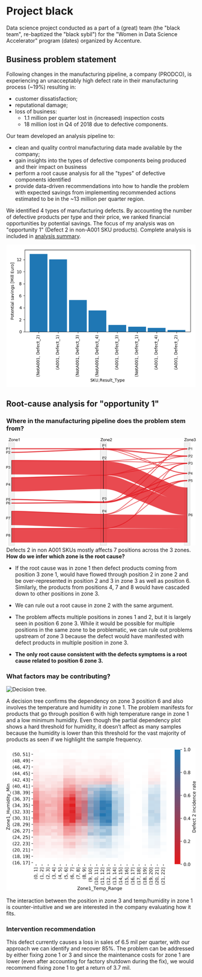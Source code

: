 # Project black

Data science project conducted as a part of a (great) team (the "black team", re-baptized the "black sybil") for the
"Women in Data Science Accelerator" program (dates) organized by Accenture.

## Business problem statement

Following changes in the manufacturing pipeline, a company (PRODCO), is experiencing an unacceptably high defect rate
in their manufacturing process (~19%) resulting in:

- customer dissatisfaction;
- reputational damage;
- loss of business:
    - 1.1 million per quarter lost in (increased) inspection costs
    - 18 million lost in Q4 of 2018 due to defective components.

Our team developed an analysis pipeline to:

- clean and quality control manufacturing data made available by the company;
- gain insights into the types of defective components being produced and their impact on business
- perform a root cause analysis for all the "types" of defective components identified
- provide data-driven recommendations into how to handle the problem with expected savings from implementing recommended
  actions estimated to be in the ~13 million per quarter region.

We identified 4 types of manufacturing defects. By accounting the number of defective products per type and their price,
we ranked financial opportunities by potential savings. The focus of my analysis was on "opportunity 1" (Defect 2 in
non-A001 SKU products). Complete analysis is included in [analysis summary](analysis_summary.md).

![Financial opportunities.](figures/opportunities.png)

## Root-cause analysis for "opportunity 1"

### Where in the manufacturing pipeline does the problem stem from?

![Problem diagnostics.](report_figures/opportunity1_sankey_diagram.png)
Defects 2 in non A001 SKUs mostly affects 7 positions across the 3 zones. **How do we infer which zone is the root cause?**

- If the root cause was in zone 1 then defect products coming from position 3 zone 1, would have flowed through position 2
in zone 2 and be over-represented in position 2 and 3 in zone 3 as well as position 6. Similarly, the products from
positions 4, 7 and 8 would have cascaded down to other positions in zone 3.

- We can rule out a root cause in zone 2 with the same argument.

- The problem affects multiple positions in zones 1 and 2, but it is largely seen in position 6 zone 3. While it would be
possible for multiple positions in the same zone to be problematic, we can rule out problems upstream of zone 3 because
the defect would have manifested with defect products in multiple position in zone 3.

- **The only root cause consistent with the defects symptoms is a root cause related to position 6 zone 3.**

### What factors may be contributing?

![Decision tree.](report_figures/opportunity1_decision_tree.png)

A decision tree confirms the dependency on zone 3 position 6 and also involves the temperature and humidity in zone 1. 
The problem manifests for products that go through position 6 with high temperature range in zone 1 and a low minimum
humidity. Even though the partial dependency plot shows a hard threshold for humidity, it doesn’t affect as many samples
because the humidity is lower than this threshold for the vast majority of products as seen if we highlight the sample
frequency.

![Association between manufacturing zone and temeprature/humidity in the zone.](report_figures/opportunity1_partial_dependency_alpha.png)

The interaction between the position in zone 3 and temp/humidity in zone 1 is counter-intuitive and we are interested in
the company evaluating how it fits.

### Intervention recommendation

This defect currently causes a loss in sales of 6.5 mil per quarter, with our approach we can identify and recover 85%.
The problem can be addressed by either fixing zone 1 or 3 and since the maintenance costs for zone 1 are lower (even
after accounting for factory shutdown during the fix), we would recommend fixing zone 1 to get a return of 3.7 mil.
